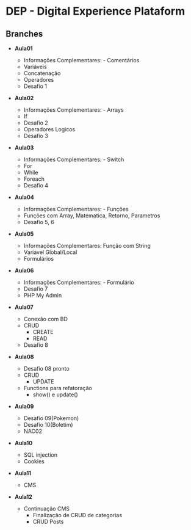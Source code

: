 # DEP - Digital Experience Plataform

## Branches

  - **Aula01**

      - Informações Complementares: - Comentários
      - Variáveis
      - Concatenação
      - Operadores
      - Desafio 1


  - **Aula02**

    - Informações Complementares: - Arrays
    - If
    - Desafio 2
    - Operadores Logicos
    - Desafio 3


  - **Aula03**

    - Informações Complementares: - Switch
    - For
    - While
    - Foreach
    - Desafio 4


  - **Aula04**

    - Informações Complementares: - Funções
    - Funções com Array, Matematica, Retorno, Parametros
    - Desafio 5, 6


  - **Aula05**

    - Informações Complementares: Função com String
    - Variavel Global/Local
    - Formulários


  - **Aula06**

    - Informações Complementares: - Formulário
    - Desafio 7
    - PHP My Admin

  - **Aula07**

    - Conexão com BD
    - CRUD
      - CREATE
      - READ
    - Desafio 8
  
  - **Aula08**

    - Desafio 08 pronto
    - CRUD
      - UPDATE
    - Functions para refatoração
      - show() e update()

  - **Aula09**
  
    - Desafio 09(Pokemon)
    - Desafio 10(Boletim)
    - NAC02
  
  - **Aula10**

    - SQL injection
    - Cookies
  
  - **Aula11**

    - CMS

  - **Aula12**

    - Continuação CMS
      - Finalização de CRUD de categorias
      - CRUD Posts